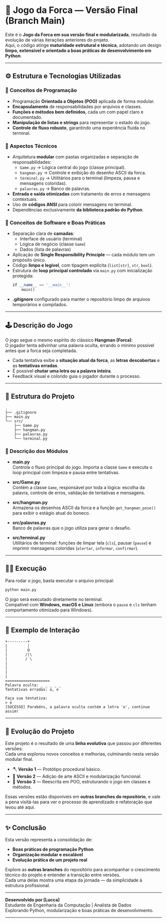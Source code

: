 # 🧱 Jogo da Forca — Versão Final (Branch Main)

Este é o **Jogo da Forca em sua versão final e modularizada**, resultado da evolução de várias iterações anteriores do projeto.  
Aqui, o código atinge **maturidade estrutural e técnica**, adotando um design **limpo, extensível e orientado a boas práticas de desenvolvimento em Python**.

---

## ⚙️ Estrutura e Tecnologias Utilizadas

### 🧠 **Conceitos de Programação**
- Programação **Orientada a Objetos (POO)** aplicada de forma modular.
- **Encapsulamento** de responsabilidades por arquivos e classes.
- **Funções e métodos bem definidos**, cada um com papel claro e documentado.
- **Manipulação de listas e strings** para representar o estado do jogo.
- **Controle de fluxo robusto**, garantindo uma experiência fluida no terminal.

### 🧩 **Aspectos Técnicos**
- Arquitetura **modular** com pastas organizadas e separação de responsabilidades:
  - `Game.py` → Lógica central do jogo (classe principal).
  - `hangman.py` → Controle e exibição do desenho ASCII da forca.
  - `terminal.py` → Utilitários para o terminal (limpeza, pausa e mensagens coloridas).
  - `palavras.py` → Banco de palavras.
- **Entrada e saída otimizadas** com tratamento de erros e mensagens contextuais.
- Uso de **códigos ANSI** para colorir mensagens no terminal.
- Dependências exclusivamente **da biblioteca padrão do Python**.

### 🧮 **Conceitos de Software e Boas Práticas**
- Separação clara de **camadas**:
  - Interface de usuário (terminal)
  - Lógica de negócio (classe `Game`)
  - Dados (lista de palavras)
- Aplicação de **Single Responsibility Principle** — cada módulo tem um propósito único.
- Código **limpo e legível**, com tipagem explícita (`list[str]`, `str`, `bool`).
- Estrutura de **loop principal controlado** via `main.py` com inicialização protegida:
  ```python
  if __name__ == '__main__':
      main()
  ```
- **.gitignore** configurado para manter o repositório limpo de arquivos temporários e compilados.

---

## 🕹️ Descrição do Jogo

O jogo segue o mesmo espírito do clássico **Hangman (Forca)**:  
O jogador tenta adivinhar uma palavra oculta, errando o mínimo possível antes que a forca seja completada.

- Cada tentativa exibe a **situação atual da forca**, as **letras descobertas** e as **tentativas erradas**.  
- É possível **chutar uma letra ou a palavra inteira**.  
- Feedback visual e colorido guia o jogador durante o processo.

---

## 📁 Estrutura do Projeto

```
.
├── .gitignore
├── main.py
└── src/
    ├── Game.py
    ├── hangman.py
    ├── palavras.py
    └── terminal.py
```

### 🧱 Descrição dos Módulos

- **main.py**  
  Controla o fluxo principal do jogo. Importa a classe `Game` e executa o loop principal com limpeza e pausa entre tentativas.

- **src/Game.py**  
  Contém a classe `Game`, responsável por toda a lógica: escolha da palavra, controle de erros, validação de tentativas e mensagens.

- **src/hangman.py**  
  Armazena os desenhos ASCII da forca e a função `get_hangman_pose()` para exibir o estágio atual do boneco.

- **src/palavras.py**  
  Banco de palavras que o jogo utiliza para gerar o desafio.

- **src/terminal.py**  
  Utilitários de terminal: funções de limpar tela (`cls`), pausar (`pause`) e imprimir mensagens coloridas (`alertar`, `informar`, `confirmar`).

---

## 🧑‍💻 Execução

Para rodar o jogo, basta executar o arquivo principal:

```bash
python main.py
```

O jogo será executado diretamente no terminal.  
Compatível com **Windows, macOS e Linux** (embora o `pause` e `cls` tenham comportamento otimizado para Windows).

---

## 💬 Exemplo de Interação

```
+---------+
|         |
|         O
|        /|\
|        / \
|
|
|
|
====================
Palavra oculta: _ _ _ _ _
Tentativas erradas: a, e

Faça sua tentativa:
> o
[SUCESSO] Parabéns, a palavra oculta contém a letra 'o', continue assim!
```

---

## 🌱 Evolução do Projeto

Este projeto é o resultado de uma **linha evolutiva** que passou por diferentes versões:  
Cada uma explorou novos conceitos e melhorias, culminando nesta versão modular final.

- 🪓 **Versão 1** — Protótipo procedural básico.  
- 🎨 **Versão 2** — Adição de arte ASCII e modularização funcional.  
- 🧠 **Versão 3** — Reescrita em POO, estruturando o jogo em classes e métodos.  

Essas versões estão disponíveis em **outras branches do repositório**, e vale a pena visitá-las para ver o processo de aprendizado e refatoração que levou até aqui.

---

## ✨ Conclusão

Esta versão representa a consolidação de:
- **Boas práticas de programação Python**  
- **Organização modular e escalável**  
- **Evolução prática de um projeto real**  

Explore as **outras branches** do repositório para acompanhar o crescimento técnico do projeto e entender a transição entre versões.  
Cada uma delas mostra uma etapa da jornada — da simplicidade à estrutura profissional.

---

**Desenvolvido por [Lucca]**  
Estudante de Engenharia da Computação | Analista de Dados  
Explorando Python, modularização e boas práticas de desenvolvimento.

---
